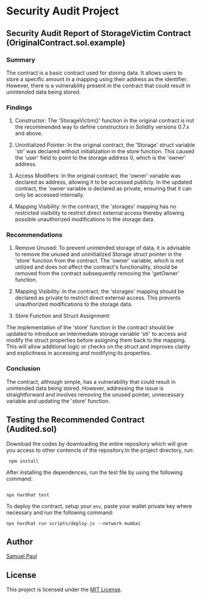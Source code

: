 # Security Audit Project

## Security Audit Report of StorageVictim Contract (OriginalContract.sol.example)

### Summary

The contract is a basic contract used for storing data. It allows users to store a specific amount in a mapping using their address as the identifier. However, there is a vulnerability present in the contract that could result in unintended data being stored.

### Findings

1. Constructor:
The 'StorageVictim()' function in the original contract is not the recommended way to define constructors in Solidity versions 0.7.x and above.

2. Uninitialized Pointer:
In the original contract, the 'Storage' struct variable 'str' was declared without initialization in the store function. This caused the 'user' field to point to the storage address 0, which is the 'owner' address.

3. Access Modifiers:
In the original contract, the 'owner' variable was declared as address, allowing it to be accessed publicly. In the updated contract, the 'owner variable is declared as private, ensuring that it can only be accessed internally.

4. Mapping Visibility:
In the contract, the 'storages' mapping has no restricted visibility to restrict direct external access thereby allowing possible unauthorized modifications to the storage data.

### Recommendations

1. Remove Unused:
To prevent unintended storage of data, it is advisable to remove the unused and uninitialized Storage struct pointer in the 'store' function from the contract. The 'owner' variable, which is not utilized and does not affect the contract's functionality, should be removed from the contract subsequently removing the 'getOwner' function.

2. Mapping Visibility:
In the contract, the 'storages' mapping should be declared as private to restrict direct external access. This prevents unauthorized modifications to the storage data.

3. Store Function and Struct Assignment:

The implementation of the 'store' function in the contract should be updated to introduce an intermediate storage variable 'str' to access and modify the struct properties before assigning them back to the mapping. This will allow additional logic or checks on the struct and improves clarity and explicitness in accessing and modifying its properties.

### Conclusion

The contract, although simple, has a vulnerability that could result in unintended data being stored. However, addressing the issue is straightforward and involves removing the unused pointer, unnecessary variable and updating the 'store' function.

## Testing the Recommended Contract (Audited.sol)

Download the codes by downloading the entire repository which will give you access to other contencts of the repository.In the project directory,  run:

```shell
 npm install
```

After installing the dependences, run the test file by using the following command:

```shell

npx hardhat test
```

To deploy the contract, setup your `env`, paste your wallet private key where necessary and run the following command:

```shell
npx hardhat run scripts/deploy.js --network mumbai
```

## Author

[Samuel Paul](https://github.com/samuepaul)

## License

This project is licensed under the [MIT License](LICENSE).
